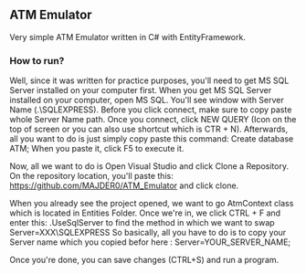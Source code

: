 ## ATM Emulator

Very simple ATM Emulator written in C# with EntityFramework.

### How to run?

Well, since it was written for practice purposes, you'll need to get MS SQL Server installed on your computer first.
When you get MS SQL Server installed on your computer, open MS SQL. You'll see window with Server Name (.\SQLEXPRESS). Before you click connect,
make sure to copy paste whole Server Name path. 
Once you connect, click NEW QUERY (Icon on the top of screen or you can also use shortcut which is CTR + N).
Afterwards, all you want to do is just simply copy paste this command: Create database ATM; 
When you paste it, click F5 to execute it.

Now, all we want to do is Open Visual Studio and click Clone a Repository. On the repository location, you'll paste this: https://github.com/MAJDER0/ATM_Emulator
and click clone.

When you already see the project opened, we want to go AtmContext class which is located in Entities Folder.
Once we're in, we click CTRL + F and enter this: .UseSqlServer to find the method in which we want to swap Server=XXX\\SQLEXPRESS
So basically, all you have to do is to copy your Server name which you copied befor here : Server=YOUR_SERVER_NAME;

Once you're done, you can save changes (CTRL+S) and run a program. 
